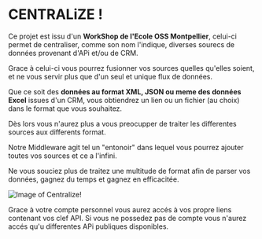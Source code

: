 # CENTRALiZE !
Ce projet est issu d'un **WorkShop de l'Ecole OSS Montpellier**, celui-ci permet de centraliser, comme son nom l'indique, diverses sourecs de données provenant d'APi et/ou de CRM.

Grace à celui-ci vous pourrez fusionner vos sources quelles qu'elles soient, et ne vous servir plus que d'un seul et unique flux de données.

Que ce soit des **données au format XML, JSON ou meme des données Excel** issues d'un CRM, vous obtiendrez un lien ou un fichier (au choix) dans le format que vous souhaitez.

Dès lors vous n'aurez plus a vous preocupper de traiter les differentes sources aux differents format.

Notre Middleware agit tel un "entonoir" dans lequel vous pourrez ajouter toutes vos sources et ce a l'infini.

Ne vous souciez plus de traitez une multitude de format afin de parser vos données, gagnez du temps et gagnez en efficacitée.

![Image of Centralize!]()

Grace à votre compte personnel vous aurez accés à vos propre liens contenant vos clef API. Si vous ne possedez pas de compte vous n'aurez accés qu'u differentes APi publiques disponibles.